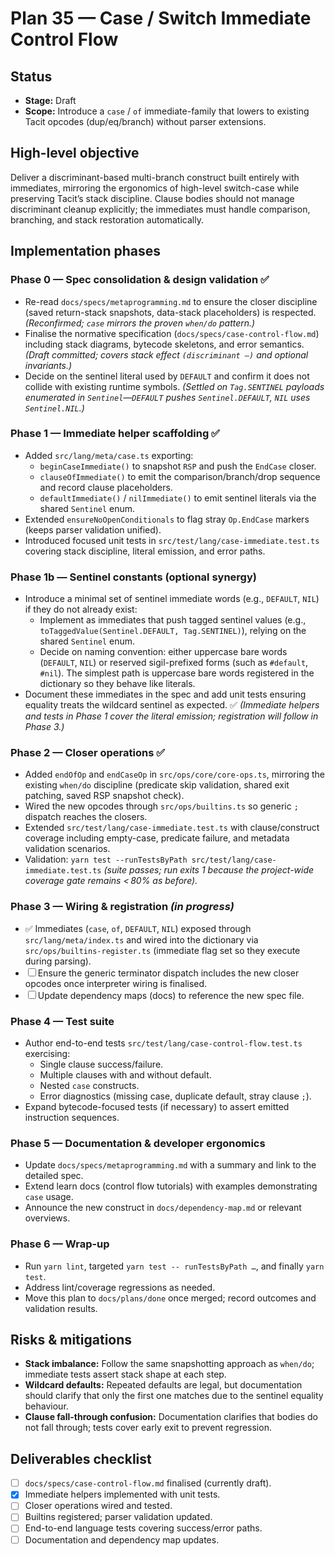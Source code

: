 # Plan 35 — Case / Switch Immediate Control Flow

## Status
- **Stage:** Draft
- **Scope:** Introduce a `case` / `of` immediate-family that lowers to existing Tacit opcodes (dup/eq/branch) without parser extensions.

## High-level objective
Deliver a discriminant-based multi-branch construct built entirely with immediates, mirroring the ergonomics of high-level switch-case while preserving Tacit’s stack discipline. Clause bodies should not manage discriminant cleanup explicitly; the immediates must handle comparison, branching, and stack restoration automatically.

## Implementation phases

### Phase 0 — Spec consolidation & design validation ✅
- Re-read `docs/specs/metaprogramming.md` to ensure the closer discipline (saved return-stack snapshots, data-stack placeholders) is respected. *(Reconfirmed; `case` mirrors the proven `when/do` pattern.)*
- Finalise the normative specification (`docs/specs/case-control-flow.md`) including stack diagrams, bytecode skeletons, and error semantics. *(Draft committed; covers stack effect `(discriminant —)` and optional invariants.)*
- Decide on the sentinel literal used by `DEFAULT` and confirm it does not collide with existing runtime symbols. *(Settled on `Tag.SENTINEL` payloads enumerated in `Sentinel`—`DEFAULT` pushes `Sentinel.DEFAULT`, `NIL` uses `Sentinel.NIL`.)*

### Phase 1 — Immediate helper scaffolding ✅
- Added `src/lang/meta/case.ts` exporting:
  - `beginCaseImmediate()` to snapshot `RSP` and push the `EndCase` closer.
  - `clauseOfImmediate()` to emit the comparison/branch/drop sequence and record clause placeholders.
  - `defaultImmediate()` / `nilImmediate()` to emit sentinel literals via the shared `Sentinel` enum.
- Extended `ensureNoOpenConditionals` to flag stray `Op.EndCase` markers (keeps parser validation unified).
- Introduced focused unit tests in `src/test/lang/case-immediate.test.ts` covering stack discipline, literal emission, and error paths.

### Phase 1b — Sentinel constants (optional synergy)
- Introduce a minimal set of sentinel immediate words (e.g., `DEFAULT`, `NIL`) if they do not already exist:
  - Implement as immediates that push tagged sentinel values (e.g., `toTaggedValue(Sentinel.DEFAULT, Tag.SENTINEL)`), relying on the shared `Sentinel` enum.
  - Decide on naming convention: either uppercase bare words (`DEFAULT`, `NIL`) or reserved sigil-prefixed forms (such as `#default`, `#nil`). The simplest path is uppercase bare words registered in the dictionary so they behave like literals.
- Document these immediates in the spec and add unit tests ensuring equality treats the wildcard sentinel as expected. ✅ *(Immediate helpers and tests in Phase 1 cover the literal emission; registration will follow in Phase 3.)*

### Phase 2 — Closer operations ✅
- Added `endOfOp` and `endCaseOp` in `src/ops/core/core-ops.ts`, mirroring the existing `when/do` discipline (predicate skip validation, shared exit patching, saved RSP snapshot check).
- Wired the new opcodes through `src/ops/builtins.ts` so generic `;` dispatch reaches the closers.
- Extended `src/test/lang/case-immediate.test.ts` with clause/construct coverage including empty-case, predicate failure, and metadata validation scenarios.
- Validation: `yarn test --runTestsByPath src/test/lang/case-immediate.test.ts` *(suite passes; run exits 1 because the project-wide coverage gate remains < 80% as before).* 

### Phase 3 — Wiring & registration *(in progress)*
- ✅ Immediates (`case`, `of`, `DEFAULT`, `NIL`) exposed through `src/lang/meta/index.ts` and wired into the dictionary via `src/ops/builtins-register.ts` (immediate flag set so they execute during parsing).
- ☐ Ensure the generic terminator dispatch includes the new closer opcodes once interpreter wiring is finalised.
- ☐ Update dependency maps (docs) to reference the new spec file.

### Phase 4 — Test suite
- Author end-to-end tests `src/test/lang/case-control-flow.test.ts` exercising:
  - Single clause success/failure.
  - Multiple clauses with and without default.
  - Nested `case` constructs.
  - Error diagnostics (missing case, duplicate default, stray clause `;`).
- Expand bytecode-focused tests (if necessary) to assert emitted instruction sequences.

### Phase 5 — Documentation & developer ergonomics
- Update `docs/specs/metaprogramming.md` with a summary and link to the detailed spec.
- Extend learn docs (control flow tutorials) with examples demonstrating `case` usage.
- Announce the new construct in `docs/dependency-map.md` or relevant overviews.

### Phase 6 — Wrap-up
- Run `yarn lint`, targeted `yarn test -- runTestsByPath …`, and finally `yarn test`.
- Address lint/coverage regressions as needed.
- Move this plan to `docs/plans/done` once merged; record outcomes and validation results.

## Risks & mitigations
- **Stack imbalance:** Follow the same snapshotting approach as `when/do`; immediate tests assert stack shape at each step.
- **Wildcard defaults:** Repeated defaults are legal, but documentation should clarify that only the first one matches due to the sentinel equality behaviour.
- **Clause fall-through confusion:** Documentation clarifies that bodies do not fall through; tests cover early exit to prevent regression.

## Deliverables checklist
- [ ] `docs/specs/case-control-flow.md` finalised (currently draft).
- [x] Immediate helpers implemented with unit tests.
- [ ] Closer operations wired and tested.
- [ ] Builtins registered; parser validation updated.
- [ ] End-to-end language tests covering success/error paths.
- [ ] Documentation and dependency map updates.
